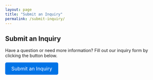 ```yaml
---
layout: page
title: "Submit an Inquiry"
permalink: /submit-inquiry/
---
```



<!-- need to change to direct link and updating the format of the information through html ; potentially choose 2 options-->


<h2>Submit an Inquiry</h2>
<p>Have a question or need more information? Fill out our inquiry form by clicking the button below.</p>

<!-- Button to Open Google Form -->
<p>
    <a href="https://docs.google.com/forms/d/e/1FAIpQLSfYWZq5pdnyEdRakpwySyIRCDTE7rBV60VQfykXDhdt_DqXOQ/viewform" 
       target="_blank" 
       style="display: inline-block; padding: 10px 20px; font-size: 16px; color: #ffffff; background-color: #0073e6; text-decoration: none; border-radius: 5px;">
       Submit an Inquiry
    </a>
</p>


